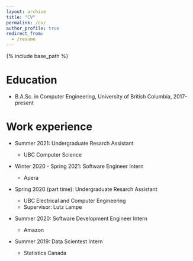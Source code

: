 ```yaml
---
layout: archive
title: "CV"
permalink: /cv/
author_profile: true
redirect_from:
  - /resume
---
```


{% include base_path %}

Education
======
* B.A.Sc. in Computer Engineering, University of British Columbia, 2017-present

Work experience
======
* Summer 2021: Undergraduate Resarch Assistant
  * UBC Computer Science


* Winter 2020 - Spring 2021: Software Engineer Intern
  * Apera


* Spring 2020 (part time): Undergraduate Resarch Assistant
  * UBC Electrical and Computer Engineering
  * Supervisor: Lutz Lampe


* Summer 2020: Software Development Engineer Intern
  * Amazon


* Summer 2019: Data Scientest Intern
  * Statistics Canada

<!---
Skills
======
* Skill 1
* Skill 2
  * Sub-skill 2.1
  * Sub-skill 2.2
  * Sub-skill 2.3
* Skill 3

Publications
======
  <ul>{% for post in site.publications %}
    {% include archive-single-cv.html %}
  {% endfor %}</ul>
  
Talks
======
  <ul>{% for post in site.talks %}
    {% include archive-single-talk-cv.html %}
  {% endfor %}</ul>
  
Teaching
======
  <ul>{% for post in site.teaching %}
    {% include archive-single-cv.html %}
  {% endfor %}</ul>
  
Service and leadership
======
* 
-->